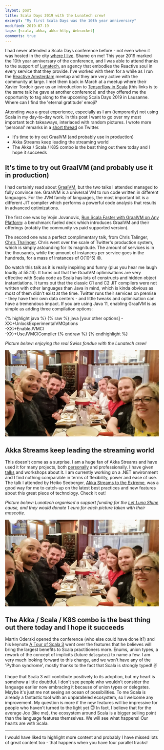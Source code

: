 ```yaml
---
layout: post
title: Scala Days 2019 with the Lunatech crew!
excerpt: "My first Scala Days was the 10th year anniversary"
modified: 2019-07-19
tags: [scala, akka, akka-http, Websocket]
comments: true
---
```


I had never attended a Scala Days conference before - not even when it was hosted in the city
[where I live](http://event.scaladays.org/scaladays-amsterdam-2015). Shame on me! This year 2019 marked the 10th year
anniversary of the conference, and I was able to attend thanks to the support of [Lunatech](https://lunatech.com/),
an agency that embodies the Reactive soul in every service that they provide. I've worked with them for a while as I run 
the [Reactive Amsterdam](https://www.meetup.com/Reactive-Amsterdam/) meetup and they are very active with the community
at large. I met them back in March at a meetup where their Xavier Tordoir gave us an introduction to 
[Tensorflow in Scala](https://www.youtube.com/watch?v=83iprWIhjMM) (this links is to the same talk he gave at another conference)
and they offered me the opportunity to tag along to the upcoming Scala Days 2019 in Lausanne. Where can I find the 'eternal gratitude' emoji?

Attending was a great experience, especially as I am (temporarily) not using Scala in my day-to-day work. 
In this post I want to go over my most important tech takeaways, interlaced with random pictures. I wrote more 'personal'
remarks in a [short thread](https://twitter.com/ticofab/status/1139918004806967297) on Twitter.

* It's time to try out GraalVM (and probably use in production)
* Akka Streams keep leading the streaming world
* The Akka / Scala / K8S combo is the best thing out there today and I hope it succeeds

## It's time to try out GraalVM (and probably use it in production)

I had certainly read about [GraalVM](https://www.graalvm.org/), but the two talks I attended managed to fully convince me.
GraalVM is a universal VM to run code written in different languages. For the JVM family of languages, the most important bit
is a different JIT compiler which performs a powerful code analysis that results in advanced optimizations.

The first one was by Vojin Jovanovic, [Run Scala Faster with GraalVM on Any Platform](https://scaladays.org/schedule/run-scala-faster-with-graalvm-on-any-platform):
a benchmark fueled deck which introduces GraalVM and their offerings (notably the community vs paid supported version).
 
The second one was a perfect complimentary talk, from Chris Talinger, [Chris Thalinger](https://scaladays.org/schedule/performance-tuning-twitter-services-with-graal-and-ml).
Chris went over the scale of Twitter's production system, which is simply astounding for its magnitude. The amount of services
is in the thousands, while the amount of instances per service goes in the hundreds, for a mass of instances of O(10^5) 😮. 

Do watch this talk as it is really inspiring and funny (plus you hear me laugh loudly at 55:13). It turns out that the GraalVM
optimisations are very effective with Scala code as Scala has lots of constructs and hidden object instantiations. It turns out
that the classic C1 and C2 JIT compilers were not written with other languages than Java in mind, which is kinda obvious as most
of them didn't exist at the time. Twitter runs their services on premise - they have their own data centers - and little tweaks and optimisation can have a tremendous impact.
If you are using Java 11, enabling GraalVM is as simple as adding three compilation options:

{% highlight java %}
{% raw %}
java [your other options]
     -XX:+UnlockExperimentalVMOptions \
     -XX:+EnableJVMCI \
     -XX:+UseJVMCICompiler
{% endraw %}
{% endhighlight %}

_Picture below: enjoying the real Swiss fondue with the Lunatech crew!_

![When in Switzerland, enjoy the real fondue.](/images/lunatech-fondue-lausanne-scala-days-2019.png)

## Akka Streams keep leading the streaming world

This doesn't come as a surprise. I am a huge fan of Akka Streams and have used it for many projects, both
[personally](http://ticofab.io/Caterina-side-project/) and professionally. I have given
[talks](https://www.youtube.com/watch?v=MQGXrrhGUTw&t=5s) and workshops about it. 
I am currently working on a .NET environment and I find nothing comparable in terms of flexibility, power and ease of use.
The talk I attended by Heiko Seeberger, [Akka Streams to the Extreme](https://scaladays.org/schedule/akka-streams-to-the-extreme),
was a good way for me to catch-up on the latest best practices and new features about this great piece of technology. Check it out!

_Picture below: Lunatech organised a support funding for the [Let Luna Shine](https://www.gofundme.com/let-luna-shine) cause,
and they would donate 1 euro for each picture taken with their mascotte._ 

![When in Switzerland, enjoy the real fondue.](/images/lunatech-fondue-lausanne-scala-days-2019.png)

## The Akka / Scala / K8S combo is the best thing out there today and I hope it succeeds

Martin Oderski opened the conference (who else could have done it?) and his keynote [A Tour of Scala 3](https://www.gofundme.com/let-luna-shine)
went over the features that he believes will bring the largest benefits to Scala practitioners more. Enums, union types,
a rework of the concept of implicits (future `delegates`) to name a few. I am very much looking forward to this change, and
we won't have any of the 'Python syndrome', mostly thanks to the fact that Scala is strongly typed! ✌️

I hope that Scala 3 will contribute positively to its adoption, but my heart is somehow a little doubtful. I don't see people who
wouldn't consider the language earlier now embracing it because of union types or delegates. Maybe it's just me not seeing
an ocean of possibilities. To me Scala is already a fantastic tool with an unparalleled ecosystem, so I welcome any improvement.
My question is more if the new features will be impressive for people who haven't turned to the light yet 😇
In fact, I believe that for the average Joe (like me), the ecosystem around Scala is a bigger selling point than the 
language features themselves. We will see what happens! Our hearts are with Scala.

***

I would have liked to highlight more content and probably I have missed lots of great content too - that happens when 
you have four parallel tracks!